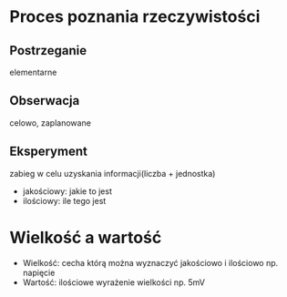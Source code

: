 # Proces poznania rzeczywistości
## Postrzeganie
elementarne
## Obserwacja
celowo, zaplanowane
## Eksperyment
zabieg w celu uzyskania informacji(liczba + jednostka)
- jakościowy:
  jakie to jest
- ilościowy:
  ile tego jest


# Wielkość a wartość
- Wielkość: cecha którą można wyznaczyć jakościowo i ilościowo np. napięcie
- Wartość: ilościowe wyrażenie wielkości np. 5mV


